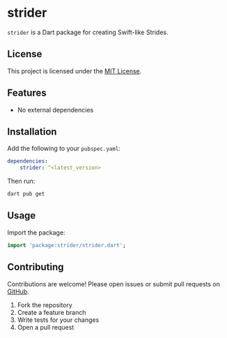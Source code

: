 # strider

`strider` is a Dart package for creating Swift-like Strides.

## License

This project is licensed under the [MIT License](LICENSE).

## Features

- No external dependencies

## Installation

Add the following to your `pubspec.yaml`:

```yaml
dependencies:
	strider: ^<latest_version>
```

Then run:

```sh
dart pub get
```

## Usage

Import the package:

```dart
import 'package:strider/strider.dart';
```

## Contributing

Contributions are welcome! Please open issues or submit pull requests on [GitHub](https://github.com/davidpryor/calendar_date).

1. Fork the repository
2. Create a feature branch
3. Write tests for your changes
4. Open a pull request

